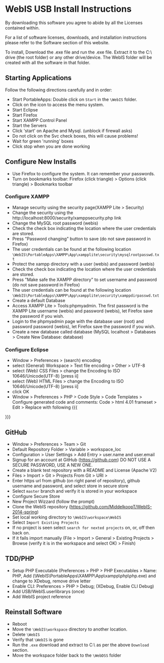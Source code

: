 # WebIS USB Install Instructions #
By downloading this software you agree to abide by all the Licenses contained within.

For a list of software licenses, downloads, and installation instructions please refer to the Software section of this website.

To install, Download the .exe file and run the .exe file. Extract it to the C:\ drive (the root folder) or any other drive/device. The WebIS folder will be created with all the software in that folder.

## Starting Applications ##
Follow the following directions carefully and in order:

 * Start PortableApps: Double click on `Start` in the `\WebIS` folder.
 * Click on the icon to access the menu system.
 * Start Eclipse
 * Start Firefox
 * Start XAMPP Control Panel
 * Start the Servers
  * Click 'start' on Apache and Mysql. (unblock if firewall asks)
  * Do not click on the Svc check boxes, this will cause problems!
  * Wait for green 'running' boxes
  * Click stop when you are done working

## Configure New Installs ##
 * Use Firefox to configure the system.  It can remember your passwords.
 * Turn on bookmarks toolbar: Firefox (click triangle) > Options (click triangle) > Bookmarks toolbar

### Configure XAMPP ###
 * Manage security using the security page(XAMPP Lite > Security)
  * Change the security using the http://localhost:8000/security/xamppsecurity.php link
  * Change the MySQL root password (webis)
  * Check the check box indicating the location where the user credentials are stored.
  * Press "Password changing" button to save (do not save password in Firefox)
  * The user credentials can be found at the following location 
   `\WebIS\PortableApps\XAMPP\App\xampplite\security\mysqlrootpasswd.txt`
  * Protect the xampp directory with a user (webis) and password (webis)
  * Check the check box indicating the location where the user credentials are stored.
  * Press "Make safe the XAMPP directory" to set username and password (do not save password in Firefox)
  * The user credentials can be found at the following location 
   `\WebIS\PortableApps\XAMPP\App\xampplite\security\xamppdirpasswd.txt`
 * Create a default Database
  * Access XAMPP Lite > Tools:phpmyadmin. The first password is the XAMPP Lite username (webis) and password (webis), let Firefox save the password if you wish.
  * Login to the phpmyadmin page with the database user (root) and password password (webis), let Firefox save the password if you wish.
  * Create a new database called database (MySQL localhost > Databases > Create New Database: database)

### Configure Eclipse ###
 * Window > Preferences > (search) encoding 
  * select (General) Workspace > Text file encoding > Other > UTF-8
  * select (Web) CSS Files > change the Encoding to ISO 10646/Unicode(UTF-8) [press ii]
  * select (Web) HTML Files > change the Encoding to ISO 10646/Unicode(UTF-8) [press ii]
  * click OK
 * Window > Preferences > PHP > Code Style > Code Templates > Configure generated code and comments: Code > html 4.01 frameset > Edit > Replace with following
{{{
<!DOCTYPE html>
<html>
<head>
<meta charset="${encoding}">
<title>Insert title here</title>
</head>
<body>
<?php
${cursor}
?>
</body>
</html>
}}}

## GitHub ##
 * Window > Preferences > Team > Git
  * Default Repository Folder > Variable > workspace_loc
  * Configuration > User Settings > Add Entry > user.name and user.email
 * Signup for an account at GitHub (https://github.com) DO NOT USE A SECURE PASSWORD, USE A NEW ONE.
 * Create a blank test repository with a README and License (Apache V2)
 * Files > Import > Git > Projects From Git > URI > 
  * Enter https url from github (on right panel of repository), github username and password, and select store in secure store 
  * Select `master` branch and verify it is stored in your workspace
  * Configure Secure Store
  * New Project Wizzard (follow the prompt)
 * Clone the WebIS repository (https://github.com/MiddelkoopT/WebIS-2014-spring)
  * Set local working directory to `\WebIS\workspace\WebIS`
  * Select `Import Existing Projects`
  * If no project is seen select `search for nexted projects` on, or, off then back on.
  * If it fails import manually (File > Import > General > Existing Projects > Browse (verify it is in the workspace and select OK) > Finish)

## TDD/PHP ##
 * Setup PHP Executable (Preferences > PHP > PHP Executables > Name: PHP, Add (\WebIS\PortableApps\XAMPP\App\xampp\php\php.exe) and change to XDebug, remove drive letter
 * Enable CLI: Preferences > PHP > Debug; (XDebug, Enable CLI Debug)
 * Add USB/WebIS.userlibrarys (once)
 * Add WebIS project reference

## Reinstall Software ##
 * Reboot
 * Move the `\WebIS\workspace` directory to another location.
 * Delete `\WebIS`
 * Verify that `\WebIS` is gone
 * Run the `.exe` download and extract to C:\ as per the above `Download` section.
 * Move the workspace folder back to the `\WebDSS` folder
